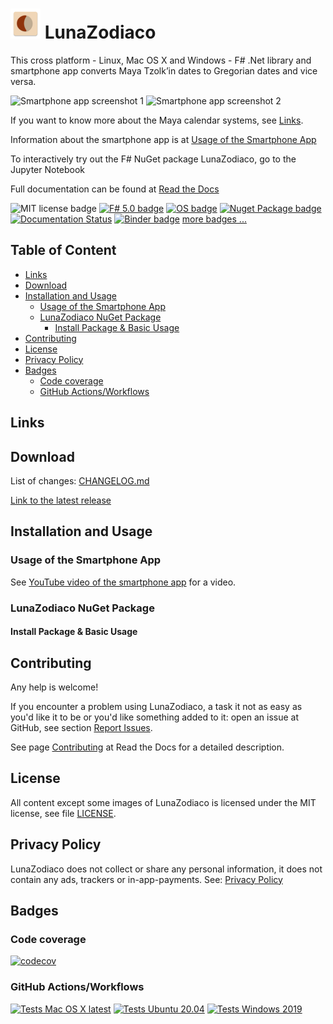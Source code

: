 # ![LunaZodiaco Icon](./src/LunaZodiaco.Android/Resources/mipmap-mdpi/icon.png) LunaZodiaco <!-- omit in toc -->

This cross platform - Linux, Mac OS X and Windows - F# .Net library and smartphone app converts Maya Tzolk’in dates to Gregorian dates and vice versa.

![Smartphone app screenshot 1](./docs/images/Screenshot_1619523461.jpg)
![Smartphone app screenshot 2](./docs/images/Screenshot_1619523505.jpg)

If you want to know more about the Maya calendar systems, see [Links](#links).

Information about the smartphone app is at [Usage of the Smartphone App](#usage-of-the-smartphone-app)

To interactively try out the F# NuGet package LunaZodiaco, go to the Jupyter Notebook 

Full documentation can be found at [Read the Docs](https://LunaZodiaco.readthedocs.io/en/latest/)

![MIT license badge](https://img.shields.io/badge/license-MIT-brightgreen?style=flat)
[![F# 5.0 badge](https://img.shields.io/badge/F%23-5.0-brightgreen?style=flat)](https://fsharp.org/)
[![OS badge](https://img.shields.io/badge/Runs%20on-Linux%7COS%20X%7CWindows%7CAndroid%7CIOS-brightgreen?style=flat)](https://dotnet.microsoft.com/download)
[![Nuget Package badge](https://img.shields.io/nuget/v/LunaZodiaco)](https://www.nuget.org/packages/LunaZodiaco/)
[![Documentation Status](https://readthedocs.org/projects/lunazodiaco/badge/?version=latest)](https://lunazodiaco.readthedocs.io/en/latest/?badge=latest)
[![Binder badge](https://mybinder.org/badge_logo.svg)](https://mybinder.org/v2/gh/Release-Candidate/LunaZodiaco/main?filepath=LunaZodiaco.ipynb)
[more badges ...](#badges)

## Table of Content <!-- omit in toc -->

- [Links](#links)
- [Download](#download)
- [Installation and Usage](#installation-and-usage)
  - [Usage of the Smartphone App](#usage-of-the-smartphone-app)
  - [LunaZodiaco NuGet Package](#LunaZodiaco-nuget-package)
    - [Install Package & Basic Usage](#install-package--basic-usage)
- [Contributing](#contributing)
- [License](#license)
- [Privacy Policy](#privacy-policy)
- [Badges](#badges)
  - [Code coverage](#code-coverage)
  - [GitHub Actions/Workflows](#github-actionsworkflows)

## Links



## Download

List of changes: [CHANGELOG.md](https://github.com/Release-Candidate/LunaZodiaco/blob/main/CHANGELOG.md)

[Link to the latest release](https://github.com/Release-Candidate/LunaZodiaco/releases/latest)

## Installation and Usage

### Usage of the Smartphone App

See [YouTube video of the smartphone app](https://www.youtube.com/watch?v=os32KCEqGCk) for a video.


### LunaZodiaco NuGet Package


#### Install Package & Basic Usage


## Contributing

Any help is welcome!

If you encounter a problem using LunaZodiaco, a task it not as easy as you'd like it to be or you'd like something added to it: open an issue at GitHub, see section [Report Issues](#report-issues-bugs-and-feature-requests).

See page [Contributing](https://LunaZodiaco.readthedocs.io/en/latest/contributing/) at Read the Docs for a detailed description.

## License

All content except some images of LunaZodiaco is licensed under the MIT license, see file [LICENSE](https://github.com/Release-Candidate/LunaZodiaco/blob/main/LICENSE).

## Privacy Policy

LunaZodiaco does not collect or share any personal information, it does not contain any ads, trackers or in-app-payments. See: [Privacy Policy](https://github.com/Release-Candidate/LunaZodiaco/blob/main/privacy_policy.md)

## Badges

### Code coverage

[![codecov](https://codecov.io/gh/Release-Candidate/LunaZodiaco/branch/main/graph/badge.svg?token=T42arcziQt)](https://codecov.io/gh/Release-Candidate/LunaZodiaco)

### GitHub Actions/Workflows

[![Tests Mac OS X latest](https://github.com/Release-Candidate/LunaZodiaco/actions/workflows/osx_test.yml/badge.svg)](https://github.com/Release-Candidate/LunaZodiaco/actions/workflows/osx_test.yml)
[![Tests Ubuntu 20.04](https://github.com/Release-Candidate/LunaZodiaco/actions/workflows/linux_test.yml/badge.svg)](https://github.com/Release-Candidate/LunaZodiaco/actions/workflows/linux_test.yml)
[![Tests Windows 2019](https://github.com/Release-Candidate/LunaZodiaco/actions/workflows/windows_test.yml/badge.svg)](https://github.com/Release-Candidate/LunaZodiaco/actions/workflows/windows_test.yml)
